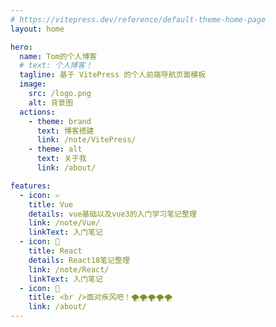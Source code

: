 ```yaml
---
# https://vitepress.dev/reference/default-theme-home-page
layout: home

hero:
  name: Tom的个人博客
  # text: 个人博客！
  tagline: 基于 VitePress 的个人前端导航页面模板
  image:
    src: /logo.png
    alt: 背景图
  actions:
    - theme: brand
      text: 博客搭建
      link: /note/VitePress/
    - theme: alt
      text: 关于我
      link: /about/

features:
  - icon: ✍
    title: Vue
    details: vue基础以及vue3的入门学习笔记整理
    link: /note/Vue/
    linkText: 入门笔记
  - icon: 🐞
    title: React
    details: React18笔记整理
    link: /note/React/
    linkText: 入门笔记
  - icon: 🥇
    title: <br />面对疾风吧！🌪🌪🌪🌪🌪
    link: /about/
---
```

